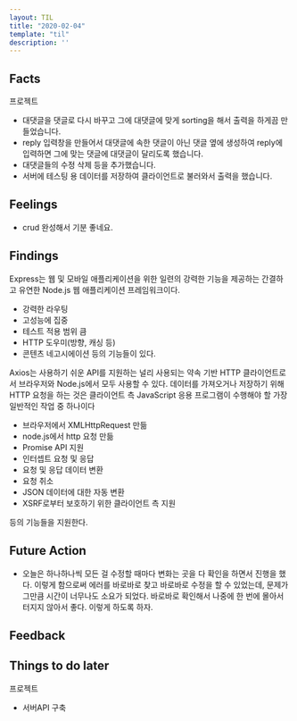 ```yaml
---
layout: TIL
title: "2020-02-04"
template: "til"
description: ''
---
```


## Facts

프로젝트

- 대댓글을 댓글로 다시 바꾸고 그에 대댓글에 맞게 sorting을 해서 출력을 하게끔 만들었습니다.  
- reply 입력창을 만들어서 대댓글에 속한 댓글이 아닌 댓글 옆에 생성하여 reply에 입력하면 그에 맞는 댓글에 대댓글이 달리도록 했습니다.
- 대댓글들의 수정 삭제 등을 추가했습니다.
- 서버에 테스팅 용 데이터를 저장하여 클라이언트로 불러와서 출력을 했습니다.

## Feelings

- crud 완성해서 기분 좋네요.

## Findings

Express는 웹 및 모바일 애플리케이션을 위한 일련의 강력한 기능을 제공하는 간결하고 유연한 Node.js 웹 애플리케이션 프레임워크이다.

- 강력한 라우팅
- 고성능에 집중
- 테스트 적용 범위 큼
- HTTP 도우미(방향, 캐싱 등)
- 콘텐츠 네고시에이션
등의 기능들이 있다.

Axios는 사용하기 쉬운 API를 지원하는 널리 사용되는 약속 기반 HTTP 클라이언트로서 브라우저와 Node.js에서 모두 사용할 수 있다. 데이터를 가져오거나 저장하기 위해 HTTP 요청을 하는 것은 클라이언트 측 JavaScript 응용 프로그램이 수행해야 할 가장 일반적인 작업 중 하나이다

- 브라우저에서 XMLHttpRequest 만듦
- node.js에서 http 요청 만듦
- Promise API 지원
- 인터셉트 요청 및 응답
- 요청 및 응답 데이터 변환
- 요청 취소
- JSON 데이터에 대한 자동 변환
- XSRF로부터 보호하기 위한 클라이언트 측 지원

등의 기능들을 지원한다.

## Future Action

- 오늘은 하나하나씩 모든 걸 수정할 때마다 변화는 곳을 다 확인을 하면서 진행을 했다. 이렇게 함으로써 에러를 바로바로 찾고 바로바로 수정을 할 수 있었는데, 문제가 그만큼 시간이 너무나도 소요가 되었다. 바로바로 확인해서 나중에 한 번에 몰아서 터지지 않아서 좋다. 이렇게 하도록 하자.

## Feedback

## Things to do later

프로젝트

- 서버API 구축

